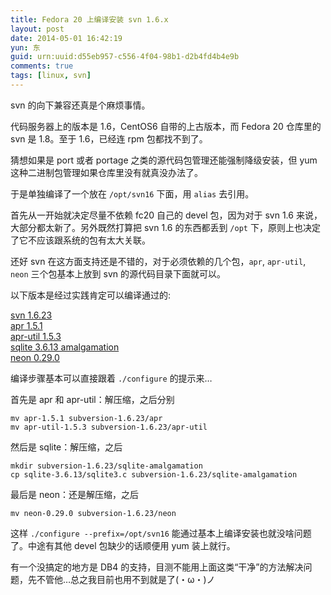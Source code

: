 ```yaml
---
title: Fedora 20 上编译安装 svn 1.6.x
layout: post
date: 2014-05-01 16:42:19
yun: 东
guid: urn:uuid:d55eb957-c556-4f04-98b1-d2b4fd4b4e9b
comments: true
tags: [linux, svn]
---
```


svn 的向下兼容还真是个麻烦事情。

代码服务器上的版本是 1.6，CentOS6 自带的上古版本，而 Fedora 20 仓库里的 svn 是 1.8。至于 1.6，已经连 rpm 包都找不到了。

猜想如果是 port 或者 portage 之类的源代码包管理还能强制降级安装，但 yum 这种二进制包管理如果仓库里没有就真没办法了。

于是单独编译了一个放在 `/opt/svn16` 下面，用 `alias` 去引用。

首先从一开始就决定尽量不依赖 fc20 自己的 devel 包，因为对于 svn 1.6 来说，大部分都太新了。另外既然打算把 svn 1.6 的东西都丢到 `/opt` 下，原则上也决定了它不应该跟系统的包有太大关联。

还好 svn 在这方面支持还是不错的，对于必须依赖的几个包，`apr`, `apr-util`, `neon` 三个包基本上放到 svn 的源代码目录下面就可以。

以下版本是经过实践肯定可以编译通过的:

[svn 1.6.23](http://archive.apache.org/dist/subversion/subversion-1.6.23.tar.gz)  
[apr 1.5.1](http://apache.mirrors.tds.net//apr/apr-1.5.1.tar.gz)  
[apr-util 1.5.3](http://apache.mirrors.tds.net//apr/apr-util-1.5.3.tar.gz)  
[sqlite 3.6.13 amalgamation](http://www.sqlite.org/sqlite-amalgamation-3.6.13.tar.gz)  
[neon 0.29.0](http://www.webdav.org/neon/neon-0.29.0.tar.gz)  

编译步骤基本可以直接跟着 `./configure` 的提示来…

首先是 apr 和 apr-util：解压缩，之后分别

    mv apr-1.5.1 subversion-1.6.23/apr
    mv apr-util-1.5.3 subversion-1.6.23/apr-util

然后是 sqlite：解压缩，之后

    mkdir subversion-1.6.23/sqlite-amalgamation
    cp sqlite-3.6.13/sqlite3.c subversion-1.6.23/sqlite-amalgamation

最后是 neon：还是解压缩，之后

    mv neon-0.29.0 subversion-1.6.23/neon

这样 `./configure --prefix=/opt/svn16` 能通过基本上编译安装也就没啥问题了。中途有其他 devel 包缺少的话顺便用 yum 装上就行。

有一个没搞定的地方是 DB4 的支持，目测不能用上面这类“干净”的方法解决问题，先不管他…总之我目前也用不到就是了(・ω・)ノ
